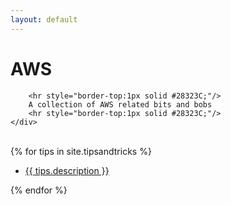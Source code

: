 ```yaml
---
layout: default
---
```

<div class="well article">
    <div class="post-content">
        <h1>AWS</h1>        
      
        <hr style="border-top:1px solid #28323C;"/>
        A collection of AWS related bits and bobs
        <hr style="border-top:1px solid #28323C;"/>        
    </div>
</div>
<br/>

<div class="well article">
{% for tips in site.tipsandtricks %}   
      <ul>       
        <li>
              <a href="{{ tips.url }}">
                {{ tips.description }}
                </a>    
       </li> 
    </ul>
{% endfor %}
</div>